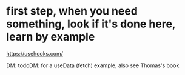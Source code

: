 
# first step, when you need something, look if it's done here, learn by example
https://usehooks.com/

DM: todoDM: for a useData (fetch) example, also see Thomas's book
